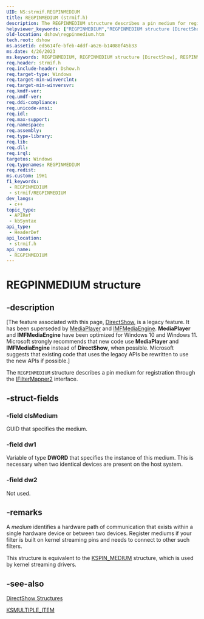 ```yaml
---
UID: NS:strmif.REGPINMEDIUM
title: REGPINMEDIUM (strmif.h)
description: The REGPINMEDIUM structure describes a pin medium for registration through the IFilterMapper2 interface.
helpviewer_keywords: ["REGPINMEDIUM","REGPINMEDIUM structure [DirectShow]","REGPINMEDIUMStructure","dshow.regpinmedium","strmif/REGPINMEDIUM"]
old-location: dshow\regpinmedium.htm
tech.root: dshow
ms.assetid: ed5614fe-bfeb-4ddf-a626-b14080f45b33
ms.date: 4/26/2023
ms.keywords: REGPINMEDIUM, REGPINMEDIUM structure [DirectShow], REGPINMEDIUMStructure, dshow.regpinmedium, strmif/REGPINMEDIUM
req.header: strmif.h
req.include-header: Dshow.h
req.target-type: Windows
req.target-min-winverclnt: 
req.target-min-winversvr: 
req.kmdf-ver: 
req.umdf-ver: 
req.ddi-compliance: 
req.unicode-ansi: 
req.idl: 
req.max-support: 
req.namespace: 
req.assembly: 
req.type-library: 
req.lib: 
req.dll: 
req.irql: 
targetos: Windows
req.typenames: REGPINMEDIUM
req.redist: 
ms.custom: 19H1
f1_keywords:
 - REGPINMEDIUM
 - strmif/REGPINMEDIUM
dev_langs:
 - c++
topic_type:
 - APIRef
 - kbSyntax
api_type:
 - HeaderDef
api_location:
 - strmif.h
api_name:
 - REGPINMEDIUM
---
```


# REGPINMEDIUM structure


## -description

\[The feature associated with this page, [DirectShow](/windows/win32/directshow/directshow), is a legacy feature. It has been superseded by [MediaPlayer](/uwp/api/Windows.Media.Playback.MediaPlayer) and [IMFMediaEngine](/windows/win32/api/mfmediaengine/nn-mfmediaengine-imfmediaengine). **MediaPlayer** and **IMFMediaEngine** have been optimized for Windows 10 and Windows 11. Microsoft strongly recommends that new code use **MediaPlayer** and **IMFMediaEngine** instead of **DirectShow**, when possible. Microsoft suggests that existing code that uses the legacy APIs be rewritten to use the new APIs if possible.\]

The <code>REGPINMEDIUM</code> structure describes a pin medium for registration through the <a href="/windows/desktop/api/strmif/nn-strmif-ifiltermapper2">IFilterMapper2</a> interface.

## -struct-fields

### -field clsMedium

GUID that specifies the medium.

### -field dw1

Variable of type <b>DWORD</b> that specifies the instance of this medium. This is necessary when two identical devices are present on the host system.

### -field dw2

Not used.

## -remarks

A <i>medium</i> identifies a hardware path of communication that exists within a single hardware device or between two devices. Register mediums if your filter is built on kernel streaming pins and needs to connect to other such filters.

This structure is equivalent to the <a href="/windows-hardware/drivers/stream/kspin-medium-structure">KSPIN_MEDIUM</a> structure, which is used by kernel streaming drivers.

## -see-also

<a href="/windows/desktop/DirectShow/directshow-structures">DirectShow Structures</a>



<a href="/windows/desktop/DirectShow/ksmultiple-item">KSMULTIPLE_ITEM</a>